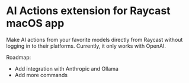# AI Actions extension for Raycast macOS app

Make AI actions from your favorite models directly from Raycast without logging in to their platforms. Currently, it only works with OpenAI.

Roadmap:
- Add integration with Anthropic and Ollama
- Add more commands
